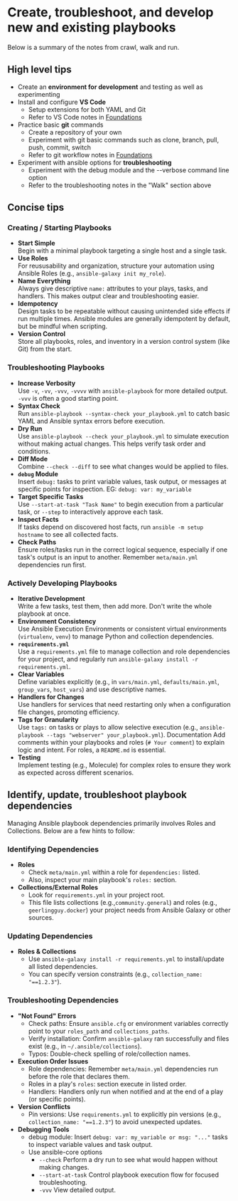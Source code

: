 # Create, troubleshoot, and develop new and existing playbooks

Below is a summary of the notes from crawl, walk and run.

## High level tips

* Create an **environment for development** and testing as well as experimenting
* Install and configure **VS Code**
  * Setup extensions for both YAML and Git
  * Refer to VS Code notes in [Foundations](./foundations.md)
* Practice basic **git** commands
  * Create a repository of your own
  * Experiment with git basic commands such as clone, branch, pull, push, commit, switch
  * Refer to git workflow notes in [Foundations](./foundations.md)
* Experiment with ansible options for **troubleshooting**
  * Experiment with the debug module and the --verbose command line option
  * Refer to the troubleshooting notes in the "Walk" section above

## Concise tips

### Creating / Starting Playbooks

* **Start Simple**  
Begin with a minimal playbook targeting a single host and a single task.
* **Use Roles**  
For reususability and organization, structure your automation using Ansible Roles (e.g., `ansible-galaxy init my_role`).
* **Name Everything**  
Always give descriptive `name:` attributes to your plays, tasks, and handlers. This makes output clear and troubleshooting easier.
* **Idempotency**  
Design tasks to be repeatable without causing unintended side effects if run multiple times. Ansible modules are generally idempotent by default, but be mindful when scripting.
* **Version Control**  
Store all playbooks, roles, and inventory in a version control system (like Git) from the start.

### Troubleshooting Playbooks

* **Increase Verbosity**  
Use `-v`, `-vv`, `-vvv`, `-vvvv` with `ansible-playbook` for more detailed output.  
`-vvv` is often a good starting point.
* **Syntax Check**  
Run `ansible-playbook --syntax-check your_playbook.yml` to catch basic YAML and Ansible syntax errors before execution.
* **Dry Run**  
Use `ansible-playbook --check your_playbook.yml` to simulate execution without making actual changes.  This helps verify task order and conditions.
* **Diff Mode**  
Combine `--check --diff` to see what changes would be applied to files.
* **`debug` Module**  
Insert `debug:` tasks to print variable values, task output, or messages at specific points for inspection.  EG: `debug: var: my_variable`
* **Target Specific Tasks**  
Use `--start-at-task "Task Name"` to begin execution from a particular task, or `--step` to interactively approve each task.
* **Inspect Facts**  
If tasks depend on discovered host facts, run `ansible -m setup hostname` to see all collected facts.
* **Check Paths**  
Ensure roles/tasks run in the correct logical sequence, especially if one task's output is an input to another.  Remember `meta/main.yml` dependencies run first.

### Actively Developing Playbooks

* **Iterative Development**  
Write a few tasks, test them, then add more. Don't write the whole playbook at once.
* **Environment Consistency**  
Use Ansible Execution Environments or consistent virtual environments (`virtualenv`, `venv`) to manage Python and collection dependencies.
* **`requirements.yml`**  
Use a `requirements.yml` file to manage collection and role dependencies for your project, and regularly run `ansible-galaxy install -r requirements.yml`.
* **Clear Variables**  
Define variables explicitly (e.g., in `vars/main.yml`, `defaults/main.yml`, `group_vars`, `host_vars`) and use descriptive names.
* **Handlers for Changes**   
Use handlers for services that need restarting only when a configuration file changes, promoting efficiency.
* **Tags for Granularity**  
Use `tags:` on tasks or plays to allow selective execution (e.g., `ansible-playbook --tags "webserver" your_playbook.yml`).
 Documentation
Add comments within your playbooks and roles (`# Your comment`) to explain logic and intent. For roles, a `README.md` is essential.
* **Testing**    
Implement testing (e.g., Molecule) for complex roles to ensure they work as expected across different scenarios.

## Identify, update, troubleshoot playbook dependencies

Managing Ansible playbook dependencies primarily involves Roles and Collections.   Below are a few hints to follow:

### Identifying Dependencies

* **Roles**  
  * Check `meta/main.yml` within a role for `dependencies:` listed.  
  * Also, inspect your main playbook's `roles:` section.
* **Collections/External Roles**  
  * Look for `requirements.yml` in your project root.  
  * This file lists collections (e.g.,`community.general`) and roles (e.g., `geerlingguy.docker`) your project needs from Ansible Galaxy or other sources.

### Updating Dependencies

* **Roles & Collections**  
  * Use `ansible-galaxy install -r requirements.yml` to install/update all listed dependencies.  
  * You can specify version constraints (e.g., `collection_name: "==1.2.3"`).

### Troubleshooting Dependencies

* **"Not Found" Errors**  
   * Check paths: Ensure `ansible.cfg` or environment variables correctly point to your `roles_path` and `collections_paths`.
   * Verify installation: Confirm `ansible-galaxy` ran successfully and files exist (e.g., in `~/.ansible/collections`).
   * Typos: Double-check spelling of role/collection names.
* **Execution Order Issues**  
   * Role dependencies: Remember `meta/main.yml` dependencies run before the role that declares them.  
   * Roles in a play's `roles`: section execute in listed order.
   * Handlers: Handlers only run when notified and at the end of a play (or specific points).
* **Version Conflicts**  
   * Pin versions: Use `requirements.yml` to explicitly pin versions (e.g., `collection_name: "==1.2.3"`) to avoid unexpected updates.
* **Debugging Tools**  
   * debug module: Insert `debug: var: my_variable or msg: "..."` tasks to inspect variable values and task output.
   * Use ansible-core options  
     * `--check`  Perform a dry run to see what would happen without making changes.  
     * `--start-at-task`  Control playbook execution flow for focused troubleshooting.  
     * `-vvv` View detailed output.  
